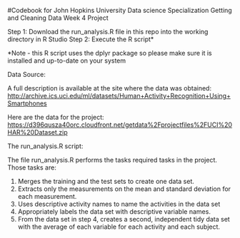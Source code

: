 #Codebook for John Hopkins University Data science Specialization Getting and Cleaning Data Week 4 Project

Step 1:  Download the run_analysis.R file in this repo into the working directory in R Studio
Step 2:  Execute the R script*

*Note - this R script uses the dplyr package so please make sure it is installed and up-to-date on your system

Data Source:

A full description is available at the site where the data was obtained: http://archive.ics.uci.edu/ml/datasets/Human+Activity+Recognition+Using+Smartphones 

Here are the data for the project:  https://d396qusza40orc.cloudfront.net/getdata%2Fprojectfiles%2FUCI%20HAR%20Dataset.zip  


The run_analysis.R script:

The file run_analysis.R performs the tasks required tasks in the project.  Those tasks are:
  1.  Merges the training and the test sets to create one data set.
  2.  Extracts only the measurements on the mean and standard deviation for each measurement. 
  3.  Uses descriptive activity names to name the activities in the data set
  4.  Appropriately labels the data set with descriptive variable names. 
  5.  From the data set in step 4, creates a second, independent tidy data set with the average of each variable for each activity and each subject.

